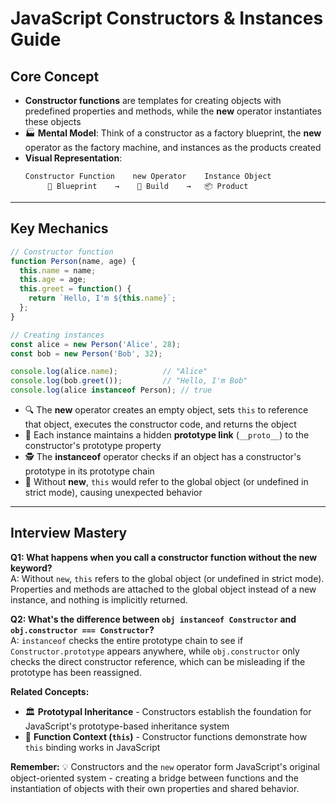 # JavaScript Constructors & Instances Guide

## Core Concept
- **Constructor functions** are templates for creating objects with predefined properties and methods, while the **new** operator instantiates these objects
- 🏭 **Mental Model**: Think of a constructor as a factory blueprint, the **new** operator as the factory machine, and instances as the products created
- **Visual Representation**:
  ```
  Constructor Function    new Operator    Instance Object
       📝 Blueprint    →    🔨 Build    →   📦 Product
  ```

---

## Key Mechanics

```javascript
// Constructor function
function Person(name, age) {
  this.name = name;
  this.age = age;
  this.greet = function() {
    return `Hello, I'm ${this.name}`;
  };
}

// Creating instances
const alice = new Person('Alice', 28);
const bob = new Person('Bob', 32);

console.log(alice.name);          // "Alice"
console.log(bob.greet());         // "Hello, I'm Bob"
console.log(alice instanceof Person); // true
```

- 🔍 The **new** operator creates an empty object, sets `this` to reference that object, executes the constructor code, and returns the object
- 🔗 Each instance maintains a hidden **prototype link** (`__proto__`) to the constructor's prototype property
- 🕵️ The **instanceof** operator checks if an object has a constructor's prototype in its prototype chain
- 🧬 Without **new**, `this` would refer to the global object (or undefined in strict mode), causing unexpected behavior

---

## Interview Mastery

**Q1: What happens when you call a constructor function without the new keyword?**  
A: Without `new`, `this` refers to the global object (or undefined in strict mode). Properties and methods are attached to the global object instead of a new instance, and nothing is implicitly returned.

**Q2: What's the difference between `obj instanceof Constructor` and `obj.constructor === Constructor`?**  
A: `instanceof` checks the entire prototype chain to see if `Constructor.prototype` appears anywhere, while `obj.constructor` only checks the direct constructor reference, which can be misleading if the prototype has been reassigned.

**Related Concepts:**
- 🏛️ **Prototypal Inheritance** - Constructors establish the foundation for JavaScript's prototype-based inheritance system
- 🔄 **Function Context (`this`)** - Constructor functions demonstrate how `this` binding works in JavaScript

**Remember:** 💡 Constructors and the `new` operator form JavaScript's original object-oriented system - creating a bridge between functions and the instantiation of objects with their own properties and shared behavior.
